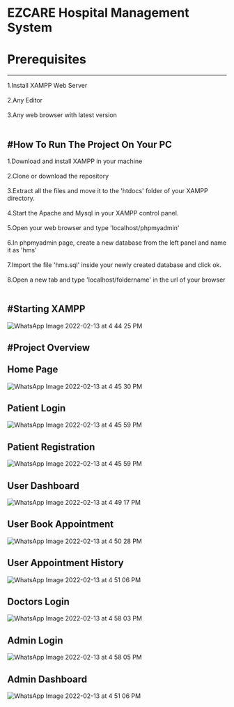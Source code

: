 # EZCARE Hospital Management System
# Prerequisites
--------------------------------------------------------------------------------------------
1.Install XAMPP Web Server<br></br>
2.Any Editor <br></br>
3.Any web browser with latest version<br></br>

#How To Run The Project On Your PC
--------------------------------------------------------------------------------------------
1.Download and install XAMPP in your machine<br></br>
2.Clone or download the repository<br></br>
3.Extract all the files and move it to the 'htdocs' folder of your XAMPP directory.<br></br>
4.Start the Apache and Mysql in your XAMPP control panel.<br></br>
5.Open your web browser and type 'localhost/phpmyadmin'<br></br>
6.In phpmyadmin page, create a new database from the left panel and name it as 'hms'<br></br>
7.Import the file 'hms.sql' inside your newly created database and click ok.<br></br>
8.Open a new tab and type 'localhost/foldername' in the url of your browser<br></br>

#Starting XAMPP
--------------------------------------------------------------------------------------------


![WhatsApp Image 2022-02-13 at 4 44 25 PM](https://user-images.githubusercontent.com/73026322/153750951-a6f7b08a-1a5b-444a-9ac8-cc4031479f86.jpeg)


#Project Overview <br></br>
Home Page
--------------------------------------------------------------------------------------------


![WhatsApp Image 2022-02-13 at 4 45 30 PM](https://user-images.githubusercontent.com/73026322/153751022-27d50e4d-f534-4d3b-a198-e7e2e97d7834.jpeg)


Patient Login
--------------------------------------------------------------------------------------------

![WhatsApp Image 2022-02-13 at 4 45 59 PM](https://user-images.githubusercontent.com/73026322/153751063-dacf9f37-6918-4414-8493-068a1f5ec27d.jpeg)


Patient Registration 
---------------------------------------------------------------------------------------------

![WhatsApp Image 2022-02-13 at 4 45 59 PM](https://user-images.githubusercontent.com/73026322/153751084-2b35fe0e-54e5-48a3-8f22-11b8b6bdaed7.jpeg)


User Dashboard
----------------------------------------------------------------------------------------------

![WhatsApp Image 2022-02-13 at 4 49 17 PM](https://user-images.githubusercontent.com/73026322/153751170-cb5bd67e-fed4-4983-8ba6-bc41815ef02a.jpeg)


User Book Appointment
-----------------------------------------------------------------------------------------------

![WhatsApp Image 2022-02-13 at 4 50 28 PM](https://user-images.githubusercontent.com/73026322/153751197-66f5fd20-056e-4dab-8383-1a7b45351d79.jpeg)


User Appointment History
------------------------------------------------------------------------------------------------

![WhatsApp Image 2022-02-13 at 4 51 06 PM](https://user-images.githubusercontent.com/73026322/153751220-a3370861-c821-46bb-af41-b1b473d6ea1c.jpeg)


Doctors Login
------------------------------------------------------------------------------------------------

![WhatsApp Image 2022-02-13 at 4 58 03 PM](https://user-images.githubusercontent.com/73026322/153751246-04768ec2-d7cc-4eb6-a3ff-7b39ea6f1cf1.jpeg)


Admin Login
------------------------------------------------------------------------------------------------

![WhatsApp Image 2022-02-13 at 4 58 05 PM](https://user-images.githubusercontent.com/73026322/153751383-46a7b13e-8ed9-46d6-bc34-e20cc50da5e8.jpeg)


Admin Dashboard
------------------------------------------------------------------------------------------------

![WhatsApp Image 2022-02-13 at 4 51 06 PM](https://user-images.githubusercontent.com/73026322/153751446-45286efd-5f6d-4284-ac87-56bd684ae035.jpeg)











